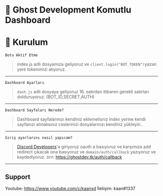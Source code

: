 # 👻 Ghost Development Komutlu Dashboard

# 🎊 Kurulum 

 `Botu Aktif Etme`

> index.js  adlı dosyamıza geliyoruz ve `client.login("BOT_TOKEN")`yazan yere tokenimizi atıyoruz.
-------
 `Dashboard Ayarları`

>`dash.js` adlı dosyaya geliyoruz 16. satırdan itibaren gerekli satırları dolduruyoruz. (BOT_ID,SECRET,AUTH)

 -------


`Dashboard Sayfaları Nerede?`

> Dashboard sayfalarınızı kendiniz eklemelisniz index yerine kendi sayfanızı atmalısınız csslerinizi dosyalarınızı kendiniz yükleyin..
---------------

`Giriş ayarlarını nasıl yapıcam?`

> [Discord Developers](https://discord.com/developers/applications)'a giriyoruz oauth a basıyoruz ve karşımıza add redirect çıkacak ona basıyoruz ve `domain/auth/callback` yazıyoruz ve kaydediyoruz.
örn: https://ghostdev.tk/auth/callback
---

## Support

Youtube: https://www.youtube.com/c/kaanxd
İletişim: kaan#1337

